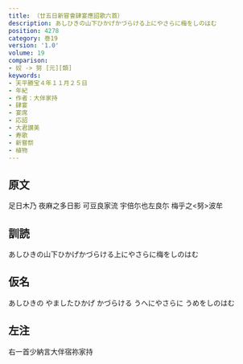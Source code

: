 ```yaml
---
title: （廿五日新甞會肆宴應詔歌六首）
description: あしひきの山下ひかげかづらける上にやさらに梅をしのはむ
position: 4278
category: 巻19
version: '1.0'
volume: 19
comparison:
- 奴 -> 努 [元][類]
keywords:
- 天平勝宝４年１１月２５日
- 年紀
- 作者：大伴家持
- 肆宴
- 宴席
- 応詔
- 大君讃美
- 寿歌
- 新嘗祭
- 植物
---
```


## 原文

足日木乃 夜麻之多日影 可豆良家流 宇倍尓也左良尓 梅乎之<努>波牟

## 訓読

あしひきの山下ひかげかづらける上にやさらに梅をしのはむ

## 仮名

あしひきの やましたひかげ かづらける うへにやさらに うめをしのはむ

## 左注

右一首少納言大伴宿祢家持
